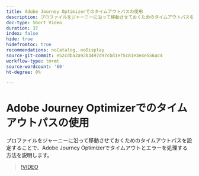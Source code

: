 ```yaml
---
title: Adobe Journey Optimizerでのタイムアウトパスの使用
description: プロファイルをジャーニーに沿って移動させておくためのタイムアウトパスを設定することで、Adobe Journey Optimizerでタイムアウトとエラーを処理する方法を説明します。
doc-type: Short Video
duration: 37
index: false
hide: true
hidefromtoc: true
recommendations: noCatalog, noDisplay
source-git-commit: e52cdba2a9203497d97cbd1e75c81e3e4e556ac4
workflow-type: tm+mt
source-wordcount: '60'
ht-degree: 0%

---
```



# Adobe Journey Optimizerでのタイムアウトパスの使用

プロファイルをジャーニーに沿って移動させておくためのタイムアウトパスを設定することで、Adobe Journey Optimizerでタイムアウトとエラーを処理する方法を説明します。

<!-- 62_S522_3442522_36_using-timeout-paths-in-adobe-journey-optimizer -->
>[!VIDEO](https://video.tv.adobe.com/v/3460466/?learn=on&enablevpops=true&captions=jpn)
